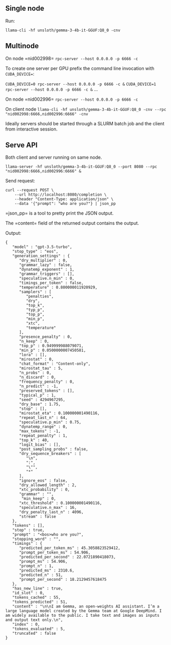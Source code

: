 ## Single node

Run:

```
llama-cli -hf unsloth/gemma-3-4b-it-GGUF:Q8_0 -cnv
```

## Multinode

On node =nid002998=
`rpc-server --host 0.0.0.0 -p 6666 -c`

To create one server per GPU prefix the command line invocation with `CUDA_DEVICE=`:

`CUDA_DEVICE=0 rpc-server --host 0.0.0.0 -p 6666 -c &`
`CUDA_DEVICE=1 rpc-server --host 0.0.0.0 -p 6666 -c &`
...


On node =nid002996=
`rpc-server --host 0.0.0.0 -p 6666 -c`

On client node
`llama-cli -hf unsloth/gemma-3-4b-it-GGUF:Q8_0 -cnv --rpc "nid002998:6666,nid002996:6666" -cnv`

Ideally servers should be started through a SLURM batch job and the client from
interactive session.

## Serve API

Both client and server running on same node.

`llama-server -hf unsloth/gemma-3-4b-it-GGUF:Q8_0 --port 8080 --rpc "nid002998:6666,nid002996:6666" &`

Send request:
```
curl --request POST \
    --url http://localhost:8080/completion \
    --header "Content-Type: application/json" \
    --data '{"prompt": "who are you?"} | json_pp
```

=json_pp= is a tool to pretty print the JSON output.

The =content= field of the returned output contains the
output.

Output:

```
{
   "model" : "gpt-3.5-turbo",
   "stop_type" : "eos",
   "generation_settings" : {
      "dry_multiplier" : 0,
      "grammar_lazy" : false,
      "dynatemp_exponent" : 1,
      "grammar_triggers" : [],
      "speculative.n_min" : 0,
      "timings_per_token" : false,
      "temperature" : 0.800000011920929,
      "samplers" : [
         "penalties",
         "dry",
         "top_k",
         "typ_p",
         "top_p",
         "min_p",
         "xtc",
         "temperature"
      ],
      "presence_penalty" : 0,
      "n_keep" : 0,
      "top_p" : 0.949999988079071,
      "min_p" : 0.0500000007450581,
      "lora" : [],
      "mirostat" : 0,
      "chat_format" : "Content-only",
      "mirostat_tau" : 5,
      "n_probs" : 0,
      "n_discard" : 0,
      "frequency_penalty" : 0,
      "n_predict" : -1,
      "preserved_tokens" : [],
      "typical_p" : 1,
      "seed" : 4294967295,
      "dry_base" : 1.75,
      "stop" : [],
      "mirostat_eta" : 0.100000001490116,
      "repeat_last_n" : 64,
      "speculative.p_min" : 0.75,
      "dynatemp_range" : 0,
      "max_tokens" : -1,
      "repeat_penalty" : 1,
      "top_k" : 40,
      "logit_bias" : [],
      "post_sampling_probs" : false,
      "dry_sequence_breakers" : [
         "\n",
         ":",
         "\"",
         "*"
      ],
      "ignore_eos" : false,
      "dry_allowed_length" : 2,
      "xtc_probability" : 0,
      "grammar" : "",
       "min_keep" : 0,
      "xtc_threshold" : 0.100000001490116,
      "speculative.n_max" : 16,
      "dry_penalty_last_n" : 4096,
      "stream" : false
   },
   "tokens" : [],
   "stop" : true,
   "prompt" : "<bos>who are you?",
   "stopping_word" : "",
   "timings" : {
      "predicted_per_token_ms" : 45.3058823529412,
      "prompt_per_token_ms" : 54.906,
      "predicted_per_second" : 22.0721890418073,
      "prompt_ms" : 54.906,
      "prompt_n" : 1,
      "predicted_ms" : 2310.6,
      "predicted_n" : 51,
      "prompt_per_second" : 18.2129457618475
   },
   "has_new_line" : true,
   "id_slot" : 0,
   "tokens_cached" : 55,
   "tokens_predicted" : 51,
   "content" : "\n\nI am Gemma, an open-weights AI assistant. I’m a large language model created by the Gemma team at Google DeepMind. I am widely available to the public. I take text and images as inputs and output text only.\n",
   "index" : 0,
   "tokens_evaluated" : 5,
   "truncated" : false
}
```
